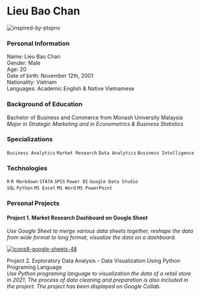 # Lieu Bao Chan
![inspired-by-ptspnv](https://user-images.githubusercontent.com/93008487/190486715-755d4efd-1c01-41eb-89f2-ebd565f3bc1d.svg)

### Personal Information
Name: Lieu Bao Chan <br />
Gender: Male <br/>
Age: 20 <br/> 
Date of birth: November 12th, 2001 <br/>
Nationality: Vietnam <br/>
Languages: Academic English & Native Vietnamese <br/>

### Background of Education
Bachelor of Business and Commerce from Monash University Malaysia <br />
*Major in Strategic Marketing and in Econometrics & Business Statistics*

### Specializations
`Business Analytics` `Market Research` `Data Analytics` `Business Intelligence`

### Technologies 
`R` `R Markdown` `STATA` `SPSS` `Power BI` `Google Data Studio` <br />
`SQL` `Python` `MS Excel` `MS Word` `MS PowerPoint`


### Personal Projects 

#### Project 1. Market Research Dashboard on Google Sheet <BR />
*Use Google Sheet to merge various data sheets together, reshape the data from wide format to long format, visualize the data on a dashboard.*

[![icons8-google-sheets-48](https://user-images.githubusercontent.com/93008487/190491147-9ca1bec3-5f69-4e58-87a4-4f6c2a98efe6.png)](https://drive.google.com/drive/folders/1VpkT7wEl68jPPm1L6jVxnqYjqQIsSlFX?usp=sharing) 


Project 2. Exploratory Data Analysis – Data Visualization Using Python Programing Language <BR />
*Use Python programing language to visualization the data of a retail store in 2021. The process of data cleaning and preparation is also included in the project. The project has been displayed on Google Collab.*







